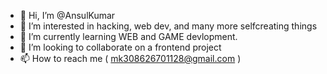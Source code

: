 - 👋 Hi, I’m @AnsulKumar
- 👀 I’m interested in hacking, web dev, and many more selfcreating things
- 🌱 I’m currently learning WEB and GAME devlopment. 
- 💞️ I’m looking to collaborate on a frontend project 
- 📫 How to reach me ( mk308626701128@gmail.com ) 

<!---
AnsulKumar/AnsulKumar is a ✨ special ✨ repository because its `README.md` (this file) appears on your GitHub profile.
You can click the Preview link to take a look at your changes.
--->
